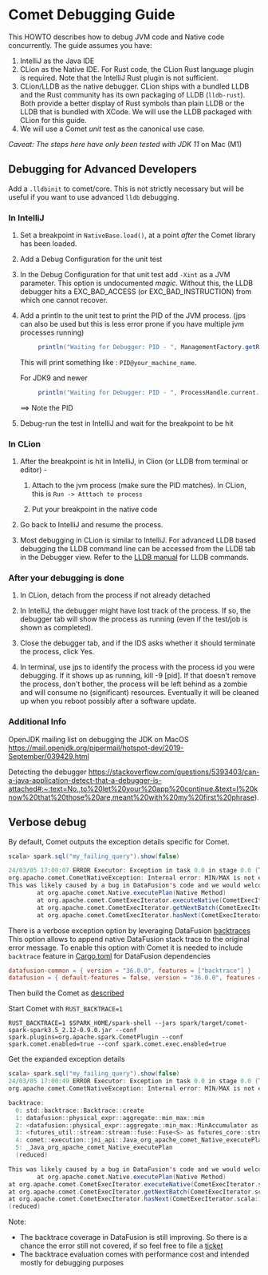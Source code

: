 <!--
Licensed to the Apache Software Foundation (ASF) under one
or more contributor license agreements.  See the NOTICE file
distributed with this work for additional information
regarding copyright ownership.  The ASF licenses this file
to you under the Apache License, Version 2.0 (the
"License"); you may not use this file except in compliance
with the License.  You may obtain a copy of the License at

  http://www.apache.org/licenses/LICENSE-2.0

Unless required by applicable law or agreed to in writing,
software distributed under the License is distributed on an
"AS IS" BASIS, WITHOUT WARRANTIES OR CONDITIONS OF ANY
KIND, either express or implied.  See the License for the
specific language governing permissions and limitations
under the License.
-->

# Comet Debugging Guide

This HOWTO describes how to debug JVM code and Native code concurrently. The guide assumes you have:

1. IntelliJ as the Java IDE
2. CLion as the Native IDE. For Rust code, the CLion Rust language plugin is required. Note that the
   IntelliJ Rust plugin is not sufficient.
3. CLion/LLDB as the native debugger. CLion ships with a bundled LLDB and the Rust community has
   its own packaging of LLDB (`lldb-rust`). Both provide a better display of Rust symbols than plain
   LLDB or the LLDB that is bundled with XCode. We will use the LLDB packaged with CLion for this guide.
4. We will use a Comet _unit_ test as the canonical use case.

_Caveat: The steps here have only been tested with JDK 11_ on Mac (M1)

## Debugging for Advanced Developers

Add a `.lldbinit` to comet/core. This is not strictly necessary but will be useful if you want to
use advanced `lldb` debugging.

### In IntelliJ

1. Set a breakpoint in `NativeBase.load()`, at a point _after_ the Comet library has been loaded.

1. Add a Debug Configuration for the unit test

1. In the Debug Configuration for that unit test add `-Xint` as a JVM parameter. This option is
   undocumented _magic_. Without this, the LLDB debugger hits a EXC_BAD_ACCESS (or EXC_BAD_INSTRUCTION) from
   which one cannot recover.

1. Add a println to the unit test to print the PID of the JVM process. (jps can also be used but this is less error prone if you have multiple jvm processes running)

   ```scala
        println("Waiting for Debugger: PID - ", ManagementFactory.getRuntimeMXBean().getName())
   ```

   This will print something like : `PID@your_machine_name`.

   For JDK9 and newer

   ```scala
        println("Waiting for Debugger: PID - ", ProcessHandle.current.pid)
   ```

   ==> Note the PID

1. Debug-run the test in IntelliJ and wait for the breakpoint to be hit

### In CLion

1. After the breakpoint is hit in IntelliJ, in Clion (or LLDB from terminal or editor) -

   1. Attach to the jvm process (make sure the PID matches). In CLion, this is `Run -> Atttach to process`

   1. Put your breakpoint in the native code

1. Go back to IntelliJ and resume the process.

1. Most debugging in CLion is similar to IntelliJ. For advanced LLDB based debugging the LLDB command line can be accessed from the LLDB tab in the Debugger view. Refer to the [LLDB manual](https://lldb.llvm.org/use/tutorial.html) for LLDB commands.

### After your debugging is done

1. In CLion, detach from the process if not already detached

2. In IntelliJ, the debugger might have lost track of the process. If so, the debugger tab
   will show the process as running (even if the test/job is shown as completed).

3. Close the debugger tab, and if the IDS asks whether it should terminate the process,
   click Yes.

4. In terminal, use jps to identify the process with the process id you were debugging. If
   it shows up as running, kill -9 [pid]. If that doesn't remove the process, don't bother,
   the process will be left behind as a zombie and will consume no (significant) resources.
   Eventually it will be cleaned up when you reboot possibly after a software update.

### Additional Info

OpenJDK mailing list on debugging the JDK on MacOS
<https://mail.openjdk.org/pipermail/hotspot-dev/2019-September/039429.html>

Detecting the debugger
<https://stackoverflow.com/questions/5393403/can-a-java-application-detect-that-a-debugger-is-attached#:~:text=No.,to%20let%20your%20app%20continue.&text=I%20know%20that%20those%20are,meant%20with%20my%20first%20phrase>).

## Verbose debug

By default, Comet outputs the exception details specific for Comet.

```scala
scala> spark.sql("my_failing_query").show(false)

24/03/05 17:00:07 ERROR Executor: Exception in task 0.0 in stage 0.0 (TID 0)/ 1]
org.apache.comet.CometNativeException: Internal error: MIN/MAX is not expected to receive scalars of incompatible types (Date32("NULL"), Int32(15901)).
This was likely caused by a bug in DataFusion's code and we would welcome that you file an bug report in our issue tracker
        at org.apache.comet.Native.executePlan(Native Method)
        at org.apache.comet.CometExecIterator.executeNative(CometExecIterator.scala:65)
        at org.apache.comet.CometExecIterator.getNextBatch(CometExecIterator.scala:111)
        at org.apache.comet.CometExecIterator.hasNext(CometExecIterator.scala:126)

```

There is a verbose exception option by leveraging DataFusion [backtraces](https://arrow.apache.org/datafusion/user-guide/example-usage.html#enable-backtraces)
This option allows to append native DataFusion stack trace to the original error message.
To enable this option with Comet it is needed to include `backtrace` feature in [Cargo.toml](https://github.com/apache/arrow-datafusion-comet/blob/main/core/Cargo.toml) for DataFusion dependencies

```toml
datafusion-common = { version = "36.0.0", features = ["backtrace"] }
datafusion = { default-features = false, version = "36.0.0", features = ["unicode_expressions", "backtrace"] }
```

Then build the Comet as [described](https://github.com/apache/arrow-datafusion-comet/blob/main/README.md#getting-started)

Start Comet with `RUST_BACKTRACE=1`

```console
RUST_BACKTRACE=1 $SPARK_HOME/spark-shell --jars spark/target/comet-spark-spark3.5_2.12-0.9.0.jar --conf spark.plugins=org.apache.spark.CometPlugin --conf spark.comet.enabled=true --conf spark.comet.exec.enabled=true
```

Get the expanded exception details

```scala
scala> spark.sql("my_failing_query").show(false)
24/03/05 17:00:49 ERROR Executor: Exception in task 0.0 in stage 0.0 (TID 0)
org.apache.comet.CometNativeException: Internal error: MIN/MAX is not expected to receive scalars of incompatible types (Date32("NULL"), Int32(15901))

backtrace:
  0: std::backtrace::Backtrace::create
  1: datafusion::physical_expr::aggregate::min_max::min
  2: <datafusion::physical_expr::aggregate::min_max::MinAccumulator as datafusion_expr::accumulator::Accumulator>::update_batch
  3: <futures_util::stream::stream::fuse::Fuse<S> as futures_core::stream::Stream>::poll_next
  4: comet::execution::jni_api::Java_org_apache_comet_Native_executePlan::{{closure}}
  5: _Java_org_apache_comet_Native_executePlan
  (reduced)

This was likely caused by a bug in DataFusion's code and we would welcome that you file an bug report in our issue tracker
        at org.apache.comet.Native.executePlan(Native Method)
at org.apache.comet.CometExecIterator.executeNative(CometExecIterator.scala:65)
at org.apache.comet.CometExecIterator.getNextBatch(CometExecIterator.scala:111)
at org.apache.comet.CometExecIterator.hasNext(CometExecIterator.scala:126)
(reduced)

```

Note:

- The backtrace coverage in DataFusion is still improving. So there is a chance the error still not covered, if so feel free to file a [ticket](https://github.com/apache/arrow-datafusion/issues)
- The backtrace evaluation comes with performance cost and intended mostly for debugging purposes
